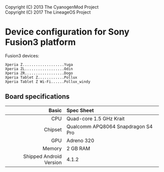 Copyright (C) 2013 The CyanogenMod Project  
Copyright (C) 2017 The LineageOS Project

Device configuration for Sony Fusion3 platform
=========================================

Fusion3 devices:

    Xperia Z...................Yuga
    Xperia ZL..................Odin
    Xperia ZR..................Dogo
    Xperia Tablet Z............Pollux
    Xperia Tablet Z Wi-Fi......Pollux_windy

## Board specifications

Basic   | Spec Sheet
-------:|:-------------------------
CPU     | Quad-core 1.5 GHz Krait
Chipset | Qualcomm APQ8064 Snapdragon S4 Pro
GPU     | Adreno 320
Memory  | 2 GB RAM
Shipped Android Version | 4.1.2

